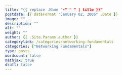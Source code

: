 ```yaml
---
title: "{{ replace .Name "-" " " | title }}"
postdate: {{ dateFormat "January 02, 2006" .Date }}
image: ""
description: ""
alt: ""
weight: ""
author: {{ .Site.Params.author }}
categorylink: /categories/networking-fundamentals
categories: ["Networking Fundamentals"]
type: posts
wordcount: false
mathjax: true
draft: false
---
```

